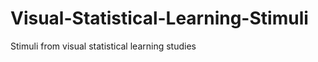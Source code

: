 Visual-Statistical-Learning-Stimuli
===================================

Stimuli from visual statistical learning studies
